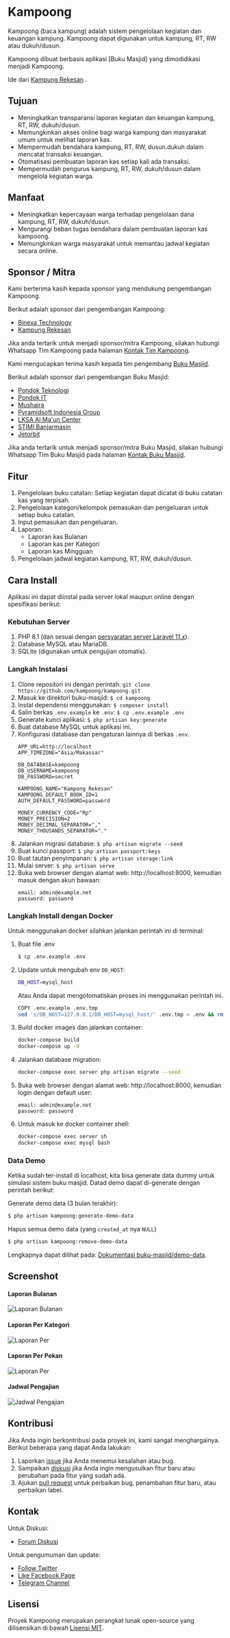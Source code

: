 # Kampoong

Kampoong (baca kampung) adalah sistem pengelolaan kegiatan dan keuangan kampung.
Kampoong dapat digunakan untuk kampung, RT, RW atau dukuh/dusun.

Kampoong dibuat berbasis aplikasi [Buku Masjid] yang dimodidikasi menjadi Kampoong.

Ide dari [Kampung Rekesan](https://laporan.kampungrekesan.id/) .

## Tujuan

- Meningkatkan transparansi laporan kegiatan dan keuangan kampung, RT, RW, dukuh/dusun.
- Memungkinkan akses online bagi warga kampung dan masyarakat umum untuk melihat laporan kas.
- Mempermudah bendahara kampung, RT, RW, dusun.dukuh dalam mencatat transaksi keuangan.
- Otomatisasi pembuatan laporan kas setiap kali ada transaksi.
- Mempermudah pengurus kampung, RT, RW, dukuh/dusun dalam mengelola kegiatan warga.

## Manfaat

- Meningkatkan kepercayaan warga terhadap pengelolaan dana kampung, RT, RW, dukuh/dusun.
- Mengurangi beban tugas bendahara dalam pembuatan laporan kas kampoong.
- Memungkinkan warga masyarakat untuk memantau jadwal kegiatan secara online.

## Sponsor / Mitra

Kami berterima kasih kepada sponsor yang mendukung pengembangan Kampoong.

Berikut adalah sponsor dari pengembangan Kampoong:
* [Binexa Technology](https://www.binexa.com)
* [Kampung Rekesan](https://www.kampungrekesan.id/)

Jika anda tertarik untuk menjadi sponsor/mitra Kampoong, silakan hubungi Whatsapp Tim Kampoong pada halaman [Kontak Tim Kampoong](https://kampoong.binexa.com/contact).

Kami mengucapkan terima kasih kepada tim pengembang [Buku Masjid](https://www.bukumasjid.com).

Berikut adalah sponsor dari pengembangan Buku Masjid:

* [Pondok Teknologi](https://pondokteknologi.com)
* [Pondok IT](https://pondokit.com)
* [Mushaira](https://mushaira.id)
* [Pyramidsoft Indonesia Group](https://ptpsig.com)
* [LKSA Al Ma'un Center](https://lynk.id/almauncenter)
* [STIMI Banjarmasin](https://stimi-bjm.ac.id)
* [Jetorbit](https://www.jetorbit.com)

Jika anda tertarik untuk menjadi sponsor/mitra Buku Masjid, silakan hubungi Whatsapp Tim Buku Masjid pada halaman [Kontak Buku Masjid](https://www.bukumasjid.com/contact).

## Fitur

1. Pengelolaan buku catatan: Setiap kegiatan dapat dicatat di buku catatan kas yang terpisah.
2. Pengelolaan kategori/kelompok pemasukan dan pengeluaran untuk setiap buku catatan.
3. Input pemasukan dan pengeluaran.
4. Laporan:
   - Laporan kas Bulanan
   - Laporan kas per Kategori
   - Laporan kas Mingguan
5. Pengelolaan jadwal kegiatan kampung, RT, RW, dukuh/dusun.

## Cara Install

Aplikasi ini dapat diinstal pada server lokal maupun online dengan spesifikasi berikut:

### Kebutuhan Server

1. PHP 8.1 (dan sesuai dengan [persyaratan server Laravel 11.x](https://laravel.com/docs/11.x/deployment#server-requirements)).
2. Database MySQL atau MariaDB.
3. SQLite (digunakan untuk pengujian otomatis).

### Langkah Instalasi

1. Clone repositori ini dengan perintah: `git clone https://github.com/kampoong/kampoong.git`
2. Masuk ke direktori buku-masjid: `$ cd kampoong`
3. Instal dependensi menggunakan: `$ composer install`
4. Salin berkas `.env.example` ke `.env`: `$ cp .env.example .env`
5. Generate kunci aplikasi: `$ php artisan key:generate`
6. Buat database MySQL untuk aplikasi ini.
7. Konfigurasi database dan pengaturan lainnya di berkas `.env`.
    ```
    APP_URL=http://localhost
    APP_TIMEZONE="Asia/Makassar"

    DB_DATABASE=kampoong
    DB_USERNAME=kampoong
    DB_PASSWORD=secret

    KAMPOONG_NAME="Kampong Rekesan"
    KAMPOONG_DEFAULT_BOOK_ID=1
    AUTH_DEFAULT_PASSWORD=password

    MONEY_CURRENCY_CODE="Rp"
    MONEY_PRECISION=2
    MONEY_DECIMAL_SEPARATOR=","
    MONEY_THOUSANDS_SEPARATOR="."
    ```
8. Jalankan migrasi database: `$ php artisan migrate --seed`
9. Buat kunci passport: `$ php artisan passport:keys`
10. Buat tautan penyimpanan: `$ php artisan storage:link`
11. Mulai server: `$ php artisan serve`
12. Buka web browser dengan alamat web: http://localhost:8000, kemudian masuk dengan akun bawaan:
    ```
    email: admin@example.net
    password: password
    ```

### Langkah Install dengan Docker

Untuk menggunakan docker silahkan jalankan perintah ini di terminal:

1. Buat file .env
    ```bash
    $ cp .env.example .env
    ```
2. Update untuk mengubah env `DB_HOST`:
    ```bash
    DB_HOST=mysql_host
    ```
    Atau Anda dapat mengotomatiskan proses ini menggunakan perintah ini.
    ```bash
    COPY .env.example .env.tmp
    sed 's/DB_HOST=127.0.0.1/DB_HOST=mysql_host/' .env.tmp > .env && rm .env.tmp
    ```
3. Build docker images dan jalankan container:
    ```bash
    docker-compose build
    docker-compose up -d
    ```
4. Jalankan database migration:
    ```bash
    docker-compose exec server php artisan migrate --seed
    ```
5. Buka web browser dengan alamat web: http://localhost:8000, kemudian login dengan default user:
    ```
    email: admin@example.net
    password: password
    ```
6. Untuk masuk ke docker container shell:
    ```bash
    docker-compose exec server sh
    docker-compose exec mysql bash
    ```

### Data Demo

Ketika sudah ter-install di localhost, kita bisa generate data dummy untuk simulasi sistem buku masjid. Datad demo dapat di-generate dengan perintah berikut:

Generate demo data (3 bulan terakhir):

```bash
$ php artisan kampoong:generate-demo-data
```

Hapus semua demo data (yang `created_at` nya `NULL`)

```bash
$ php artisan kampoong:remove-demo-data
```

Lengkapnya dapat dilihat pada: [Dokumentasi buku-masjid/demo-data](https://github.com/kampoong/demo-data#cara-pakai).

## Screenshot

#### Laporan Bulanan

![Laporan Bulanan](public/screenshots/01-monthly-report-for-public.jpg)

#### Laporan Per Kategori

![Laporan Per](public/screenshots/02-categorized-report-for-public.jpg)

#### Laporan Per Pekan

![Laporan Per](public/screenshots/03-weekly-report-for-public.jpg)

#### Jadwal Pengajian

![Jadwal Pengajian](public/screenshots/04-lecturing-schedule-for-this-week.jpg)

## Kontribusi

Jika Anda ingin berkontribusi pada proyek ini, kami sangat menghargainya. Berikut beberapa yang dapat Anda lakukan:

1. Laporkan [issue](https://github.com/kampoong/kampoong/issues) jika Anda menemui kesalahan atau bug.
2. Sampaikan [diskusi](https://github.com/kampoong/kampoong/discussions) jika Anda ingin mengusulkan fitur baru atau perubahan pada fitur yang sudah ada.
3. Ajukan [pull request](https://github.com/kampoong/kampoong/pulls) untuk perbaikan bug, penambahan fitur baru, atau perbaikan label.

## Kontak

Untuk Diskusi:

* [Forum Diskusi](https://github.com/kampoong/kampoong/discussions)

Untuk pengumuman dan update:

* [Follow Twitter](https://twitter.com/kampoong)
* [Like Facebook Page](https://facebook.com/kampoong)
* [Telegram Channel](https://t.me/kampoong)

## Lisensi

Proyek Kampoong merupakan perangkat lunak open-source yang dilisensikan di bawah [Lisensi MIT](LICENSE).
